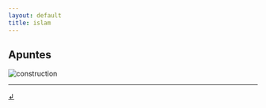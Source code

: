 ```yaml
---
layout: default
title: islam
---
```


## Apuntes

![construction](https://img.freepik.com/vector-premium/construccion-signo-etiqueta_24886-506.jpg)

---

[↲](../)
